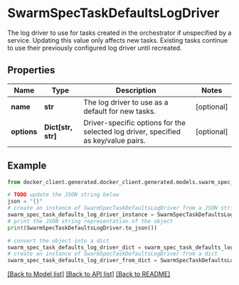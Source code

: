 # SwarmSpecTaskDefaultsLogDriver

The log driver to use for tasks created in the orchestrator if unspecified by a service.  Updating this value only affects new tasks. Existing tasks continue to use their previously configured log driver until recreated. 

## Properties

Name | Type | Description | Notes
------------ | ------------- | ------------- | -------------
**name** | **str** | The log driver to use as a default for new tasks.  | [optional] 
**options** | **Dict[str, str]** | Driver-specific options for the selected log driver, specified as key/value pairs.  | [optional] 

## Example

```python
from docker_client.generated.docker_client.generated.models.swarm_spec_task_defaults_log_driver import SwarmSpecTaskDefaultsLogDriver

# TODO update the JSON string below
json = "{}"
# create an instance of SwarmSpecTaskDefaultsLogDriver from a JSON string
swarm_spec_task_defaults_log_driver_instance = SwarmSpecTaskDefaultsLogDriver.from_json(json)
# print the JSON string representation of the object
print(SwarmSpecTaskDefaultsLogDriver.to_json())

# convert the object into a dict
swarm_spec_task_defaults_log_driver_dict = swarm_spec_task_defaults_log_driver_instance.to_dict()
# create an instance of SwarmSpecTaskDefaultsLogDriver from a dict
swarm_spec_task_defaults_log_driver_from_dict = SwarmSpecTaskDefaultsLogDriver.from_dict(swarm_spec_task_defaults_log_driver_dict)
```
[[Back to Model list]](../README.md#documentation-for-models) [[Back to API list]](../README.md#documentation-for-api-endpoints) [[Back to README]](../README.md)


